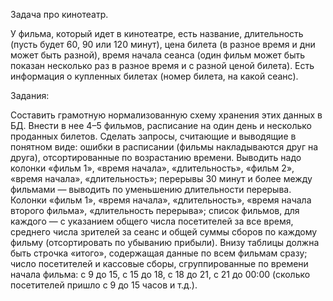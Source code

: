 Задача про кинотеатр.

У фильма, который идет в кинотеатре, есть название, длительность (пусть будет 60, 90 или 120 минут),
цена билета (в разное время и дни может быть разной), время начала сеанса
(один фильм может быть показан несколько раз в разное время и с разной ценой билета).
Есть информация о купленных билетах (номер билета, на какой сеанс).

Задания:

   Составить грамотную нормализованную схему хранения этих данных в БД.
   Внести в нее 4–5 фильмов, расписание на один день и несколько проданных билетов.
   Сделать запросы, считающие и выводящие в понятном виде:
   ошибки в расписании (фильмы накладываются друг на друга), отсортированные по возрастанию времени.
   Выводить надо колонки «фильм 1», «время начала», «длительность», «фильм 2», «время начала», «длительность»;
   перерывы 30 минут и более между фильмами — выводить по уменьшению длительности перерыва.
   Колонки «фильм 1», «время начала», «длительность», «время начала второго фильма», «длительность перерыва»;
   список фильмов, для каждого — с указанием общего числа посетителей за все время,
   среднего числа зрителей за сеанс и общей суммы сборов по каждому фильму (отсортировать по убыванию прибыли).
   Внизу таблицы должна быть строчка «итого», содержащая данные по всем фильмам сразу;
   число посетителей и кассовые сборы, сгруппированные по времени начала фильма:
   с 9 до 15, с 15 до 18, с 18 до 21, с 21 до 00:00 (сколько посетителей пришло с 9 до 15 часов и т.д.).